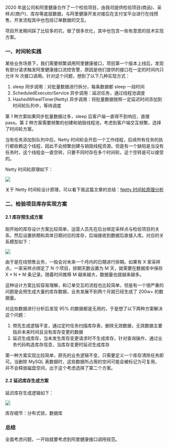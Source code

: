 2020 年底公司和阿里健康合作了一个检验项目，由我司提供检验项目(商品)、采样点(商户)、库存等底层数据，与阿里健康开发对接后在支付宝平台进行在线预售，开发流程其中也包括订单数据的交互。

项目开发期间踩了比较多的坑，做了很多优化，其中也包含一些有意思的技术实现方案。

### 一、时间轮实践

某些业务场景下，我们需要频繁调用阿里健康接口，项目第一个版本上线后，发现有部分请求触发阿里健康接口流控告警，原因是他们提供的接口在一定的时间内只允许 N 次接口调用。针对这个问题，想到了以下几种实现方式：

 1. sleep 同步调用：对批量数据进行拆分，每条数据都 sleep 一段时间
 2. ScheduledExecutorService 异步调用：延迟任务，通过线程池调度
 3. HashedWheelTimer(Netty) 异步调用：将批量数据按照一定延迟时间添加到时间轮队列中，等待调度

第 1 种方案如果同步批量数据过多，sleep 后客户端一直得不到响应，直接 pass。第 2 种方案需要频繁的创建和销毁线程池，考虑到客户端交互频繁，选择了时间轮方案。

当有任务添加到队列中后，Netty 时间轮会开启一个工作线程，后续所有任务的执行都依赖这个线程，因此不会频繁创建与销毁线程资源。但是有一个缺陷是当没有任务时，这个线程会一直空转，只要不同时存在多个时间轮，这个空转是可以接受的。

Netty 时间轮原理如下：

![](https://raw.githubusercontent.com/zhchenme/go/master/image/%E5%9F%BA%E7%A1%80/wheel-timer.png)

关于 Netty 时间轮设计原理，可以看下我这篇文章的总结：[Netty 时间轮原理分析](https://github.com/zhchenme/go/blob/master/%E5%9F%BA%E7%A1%80/20-12-24-netty%E6%97%B6%E9%97%B4%E8%BD%AE%E5%8E%9F%E7%90%86%E5%88%86%E6%9E%90.md)

### 二、检验项目库存实现方案

#### 2.1 库存预生成方案

刚开始的库存设计方案比较简单，运营人员先在后台绑定采样点与检验项目的关系，然后设置排期和具体日期对应的库存，后端接收到数据后直接入库。对应的关系模型如下：

![](https://raw.githubusercontent.com/zchen96/java-memo/master/image/%E4%B8%9A%E5%8A%A1/11.examination_stock_pre_init.png)

由于是在线预售业务，一般会对未来一个月内的日期进行排期。如果有 X 家采样点，一家采样点绑定了 N 个项目，排期天数设置为 M 天，就需要在数据库中保存 X * N * M 条记录。随着时间推移 M 越来越大，数据量也就越来越多。

这种设计方案比较容易理解，和订单交互的流程也比较简单，但是有一个很严重的问题是会预生成大量的库存数据，业务发展不到两个月就已经生成了 200w+ 的数据量。

对这些数据进行分析后发现 95% 的数据都是无用的，于是想了以下两种方案解决这个问题：

 1. 预先生成逻辑不变，通过定时任务扫描库存表，删除无效数据，无效数据主要指非未来时间且没有库存变更的数据
 2. 延迟生成库存，当未发生库存变更请求时不生成库存，针对查询操作，通过业务代码构造库存信息，当库存变更时延迟生成库存

第一种方案实现比较简单，原先的业务逻辑不变，只需要定义一个库存清除任务即可。当删除 MySQL 表数据时，这些数据所占用的空间可能会被标记为可复用，并不会释放磁盘空间，出于这个考虑选择了第二个方案。

#### 2.2 延迟库存生成方案

延迟库存生成逻辑如下：

![](https://raw.githubusercontent.com/zchen96/java-memo/master/image/%E4%B8%9A%E5%8A%A1/10.examination_stock_delay_init_process.png)

库存细节：分布式锁，数据库

### 总结

全面考虑问题，一开始就要考虑到阿里健康接口调用规范。